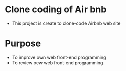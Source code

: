 # Clone coding of Air bnb
- This project is create to clone-code Airbnb web site

# Purpose
- To improve own web front-end programming
- To review oew web front-end programming
